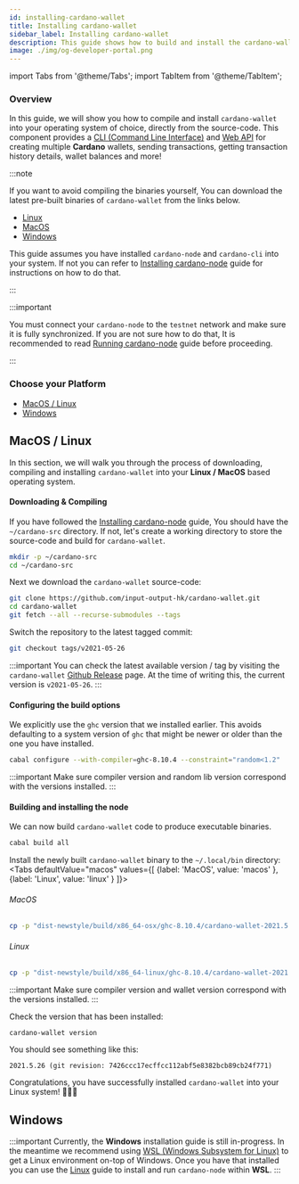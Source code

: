 ```yaml
---
id: installing-cardano-wallet
title: Installing cardano-wallet
sidebar_label: Installing cardano-wallet
description: This guide shows how to build and install the cardano-wallet from the source-code for all major Operating Systems
image: ./img/og-developer-portal.png
--- 
```

import Tabs from '@theme/Tabs';
import TabItem from '@theme/TabItem';

### Overview 

In this guide, we will show you how to compile and install `cardano-wallet` into your operating system of choice, directly from the source-code. This component provides a [CLI (Command Line Interface)](https://en.wikipedia.org/wiki/Command-line_interface) and [Web API](https://en.wikipedia.org/wiki/Web_API) for creating multiple **Cardano** wallets, sending transactions, getting transaction history details, wallet balances and more!

:::note

If you want to avoid compiling the binaries yourself, You can download the latest pre-built binaries of `cardano-wallet` from the links below. 

- [Linux](https://hydra.iohk.io/job/Cardano/cardano-wallet/cardano-wallet-linux64/latest)
- [MacOS](https://hydra.iohk.io/job/Cardano/cardano-wallet/cardano-wallet-macos64/latest)
- [Windows](https://hydra.iohk.io/job/Cardano/cardano-wallet/cardano-wallet-macos64/latest)
  
This guide assumes you have installed `cardano-node` and `cardano-cli` into your system. If not you can refer to [Installing cardano-node](/docs/get-started/installing-cardano-node) guide for instructions on how to do that.

:::

:::important

You must connect your `cardano-node` to the `testnet` network and make sure it is fully synchronized. If you are not sure how to do that, It is recommended to read [Running cardano-node](running-cardano.md) guide before proceeding.

:::

### Choose your Platform

* [MacOS / Linux](#macos--linux)
* [Windows](#windows)

## MacOS / Linux

In this section, we will walk you through the process of downloading, compiling and installing `cardano-wallet` into your **Linux / MacOS** based operating system. 

#### Downloading & Compiling

If you have followed the [Installing cardano-node](/docs/get-started/installing-cardano-node) guide, You should have the `~/cardano-src` directory. If not, let's create a working directory to store the source-code and build for `cardano-wallet`.

```bash
mkdir -p ~/cardano-src
cd ~/cardano-src
```

Next we download the `cardano-wallet` source-code: 

```bash
git clone https://github.com/input-output-hk/cardano-wallet.git
cd cardano-wallet
git fetch --all --recurse-submodules --tags
```

Switch the repository to the latest tagged commit: 

```bash
git checkout tags/v2021-05-26
```

:::important
You can check the latest available version / tag by visiting the `cardano-wallet` [Github Release](https://github.com/input-output-hk/cardano-wallet/releases) page. At the time of writing this, the current version is `v2021-05-26`.
:::

#### Configuring the build options

We explicitly use the `ghc` version that we installed earlier. This avoids defaulting to a system version of `ghc` that might be newer or older than the one you have installed.

```bash
cabal configure --with-compiler=ghc-8.10.4 --constraint="random<1.2"
```
:::important
Make sure compiler version and random lib version correspond with the versions installed. 
:::


#### Building and installing the node

We can now build `cardano-wallet` code to produce executable binaries.

```bash
cabal build all
```
Install the newly built `cardano-wallet` binary to the `~/.local/bin` directory:
<Tabs
  defaultValue="macos"
  values={[
    {label: 'MacOS', value: 'macos' },
    {label: 'Linux', value: 'linux' }
  ]}>
<TabItem value="macos">

###### MacOS
```bash
cp -p "dist-newstyle/build/x86_64-osx/ghc-8.10.4/cardano-wallet-2021.5.26/x/cardano-wallet/build/cardano-wallet/cardano-wallet" ~/.local/bin/
```

</TabItem>

<TabItem value="linux">

###### Linux
```bash
cp -p "dist-newstyle/build/x86_64-linux/ghc-8.10.4/cardano-wallet-2021.5.26/x/cardano-wallet/build/cardano-wallet/cardano-wallet" ~/.local/bin/
```

</TabItem>

</Tabs>

:::important
Make sure compiler version and wallet version correspond with the versions installed. 
:::

Check the version that has been installed:
```
cardano-wallet version
```

You should see something like this: 

```
2021.5.26 (git revision: 7426ccc17ecffcc112abf5e8382bcb89cb24f771)
```

Congratulations, you have successfully installed `cardano-wallet` into your Linux system! 🎉🎉🎉

## Windows

:::important
Currently, the **Windows** installation guide is still in-progress. In the meantime we recommend using [WSL (Windows Subsystem for Linux)](https://docs.microsoft.com/en-us/windows/wsl/) to get a Linux environment on-top of Windows. Once you have that installed you can use the [Linux](#linux) guide to install and run `cardano-node` within **WSL**.
:::
